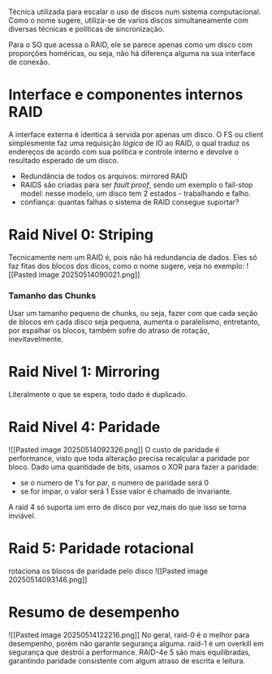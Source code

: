 Técnica utilizada para escalar o uso de discos num sistema computacional. Como o nome sugere, utiliza-se de varios discos simultaneamente com diversas técnicas e politicas de sincronização.

Para o SO que acessa o RAID, ele se parece apenas como um disco com proporções homéricas, ou seja, não há diferença alguma na sua interface de conexão.
# Interface e componentes internos RAID
A interface externa é identica à servida por apenas um disco. O FS ou client simplesmente faz uma requisição *lógica* de IO ao RAID, o qual traduz os endereços de acordo com sua política e controle interno e devolve o resultado esperado de um disco.

- Redundância de todos os arquivos: mirrored RAID
- RAIDS  são criadas para ser *fault proof*, sendo um exemplo o fail-stop model: nesse modelo, um disco tem 2 estados - trabalhando e falho.
- confiança: quantas falhas o sistema de RAID consegue suportar?


# Raid Nivel 0: Striping
Tecnicamente nem um RAID é, pois não há redundancia de dados.
Eles só faz fitas dos blocos dos dicos, como o nome sugere, veja no exemplo:
![[Pasted image 20250514090021.png]]

### Tamanho das Chunks
Usar um tamanho pequeno de chunks, ou seja, fazer com que cada seção de blocos em cada disco seja pequena, aumenta o paralelismo, entretanto, por espalhar os blocos, também sofre do atraso de rotação, inevitavelmente.

# Raid Nivel 1: Mirroring
Literalmente o que se espera, todo dado é duplicado.

# Raid Nivel 4: Paridade
![[Pasted image 20250514092326.png]]
O custo de paridade é performance, visto que toda alteração precisa recalcular a paridade por bloco. 
Dado uma quantidade de bits, usamos o XOR para fazer a paridade:
- se o numero de 1's for par, o numero de paridade será 0
- se for impar, o valor será 1
Esse valor é chamado de invariante.

A raid 4 só suporta um erro de disco por vez,mais do que isso se torna inviável.

# Raid 5: Paridade rotacional
rotaciona os blocos de paridade pelo disco
![[Pasted image 20250514093146.png]]


# Resumo de desempenho
![[Pasted image 20250514122216.png]]
No geral, raid-0 é o melhor para desempenho, porém não garante segurança alguma. raid-1 é um overkill em segurança que destrói a performance. RAID-4e 5 são mais equilibradas, garantindo paridade consistente com algum atraso de escrita e leitura.